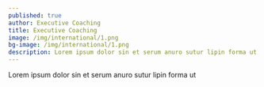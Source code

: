 ```yaml
---
published: true
author: Executive Coaching
title: Executive Coaching
image: /img/international/1.png
bg-image: /img/international/1.png
description: Lorem ipsum dolor sin et serum anuro sutur lipin forma ut
---
```


Lorem ipsum dolor sin et serum anuro sutur lipin forma ut